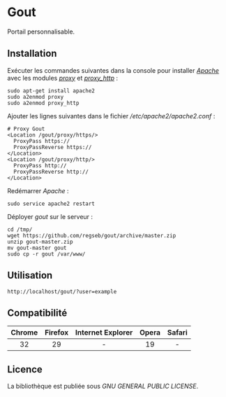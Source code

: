 # Gout
Portail personnalisable.

## Installation
Exécuter les commandes suivantes dans la console pour installer
*[Apache](http://httpd.apache.org/ "Apache HTTP Server Project")* avec les
modules *[proxy](http://httpd.apache.org/docs/current/mod/mod_proxy.html)* et
*[proxy_http](http://httpd.apache.org/docs/current/mod/mod_proxy_http.html)* :

    sudo apt-get install apache2
    sudo a2enmod proxy
    sudo a2enmod proxy_http

Ajouter les lignes suivantes dans le fichier */etc/apache2/apache2.conf* :

    # Proxy Gout
    <Location /gout/proxy/https/>
      ProxyPass https://
      ProxyPassReverse https://
    </Location>
    <Location /gout/proxy/http/>
      ProxyPass http://
      ProxyPassReverse http://
    </Location>

Redémarrer *Apache* :

    sudo service apache2 restart

Déployer *gout* sur le serveur :

    cd /tmp/
    wget https://github.com/regseb/gout/archive/master.zip
    unzip gout-master.zip
    mv gout-master gout
    sudo cp -r gout /var/www/

## Utilisation
    http://localhost/gout/?user=example

## Compatibilité
 Chrome | Firefox | Internet Explorer | Opera | Safari
:------:|:-------:|:-----------------:|:-----:|:------:
   32   |   29    |         -         |  19   |   -

## Licence
La bibliothèque est publiée sous *GNU GENERAL PUBLIC LICENSE*.

